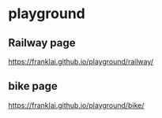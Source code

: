 # playground

## Railway page
https://franklai.github.io/playground/railway/

## bike page
https://franklai.github.io/playground/bike/
